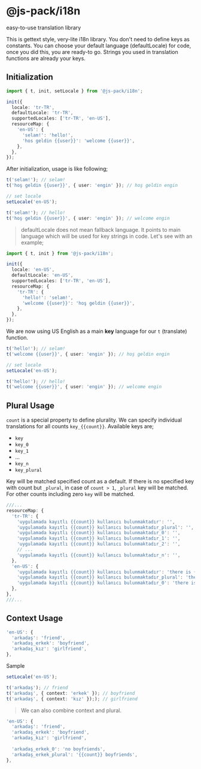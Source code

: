 # @js-pack/i18n

easy-to-use translation library

This is gettext style, very-lite i18n library. You don't need to define keys as constants. You can choose your default language (defaultLocale) for code, once you did this, you are ready-to go. Strings you used in translation functions are already your keys.

## Initialization

```typescript
import { t, init, setLocale } from '@js-pack/i18n';

init({
  locale: 'tr-TR',
  defaultLocale: 'tr-TR',
  supportedLocales: ['tr-TR', 'en-US'],
  resourceMap: {
    'en-US': {
      'selam!': 'hello!',
      'hos geldin {{user}}': 'welcome {{user}}',
    },
  },
});
```

After initialization, usage is like following;

```typescript
t('selam!'); // selam!
t('hoş geldin {{user}}', { user: 'engin' }); // hoş geldin engin

// set locale
setLocale('en-US');

t('selam!'); // hello!
t('hoş geldin {{user}}', { user: 'engin' }); // welcome engin
```

> defaultLocale does not mean fallback language. It points to main language which will be used for key strings in code. Let's see with an example;

```typescript
import { t, init } from '@js-pack/i18n';

init({
  locale: 'en-US',
  defaultLocale: 'en-US',
  supportedLocales: ['tr-TR', 'en-US'],
  resourceMap: {
    'tr-TR': {
      'hello!': 'selam!',
      'welcome {{user}}': 'hoş geldin {{user}}',
    },
  },
});
```

We are now using US English as a main **key** language for our `t` (translate) function.

```typescript
t('hello!'); // selam!
t('welcome {{user}}', { user: 'engin' }); // hoş geldin engin

// set locale
setLocale('en-US');

t('hello!'); // hello!
t('welcome {{user}}', { user: 'engin' }); // welcome engin
```

## Plural Usage

`count` is a special property to define plurality. We can specify individual translations for all counts `key_{{count}}`. Available keys are;

- `key`
- `key_0`
- `key_1`
- ...
- `key_n`
- `key_plural`

Key will be matched specified count as a default. If there is no specified key with count but `_plural`, in case of `count > 1`, `_plural` key will be matched. For other counts including zero `key` will be matched.

```typescript
///...
resourceMap: {
  'tr-TR': {
    'uygulamada kayıtlı {{count}} kullanıcı bulunmaktadır': '',
    'uygulamada kayıtlı {{count}} kullanıcı bulunmaktadır_plural': '',
    'uygulamada kayıtlı {{count}} kullanıcı bulunmaktadır_0': '',
    'uygulamada kayıtlı {{count}} kullanıcı bulunmaktadır_1': '',
    'uygulamada kayıtlı {{count}} kullanıcı bulunmaktadır_2': '',
    // ...
    'uygulamada kayıtlı {{count}} kullanıcı bulunmaktadır_n': '',
  },
  'en-US': {
    'uygulamada kayıtlı {{count}} kullanıcı bulunmaktadır': 'there is {{count}} user registered in this application',
    'uygulamada kayıtlı {{count}} kullanıcı bulunmaktadır_plural': 'there are {{count}} users registered in this application',
    'uygulamada kayıtlı {{count}} kullanıcı bulunmaktadır_0': 'there is no user registered in this application',
  },
},
///...
```

## Context Usage

```typescript
'en-US': {
  'arkadaş': 'friend',
  'arkadaş_erkek': 'boyfriend',
  'arkadaş_kız': 'girlfriend',
},
```

Sample

```typescript
setLocale('en-US');

t('arkadaş'); // friend
t('arkadaş', { context: 'erkek' }); // boyfriend
t('arkadaş', { context: 'kız' });); // girlfriend
```

> We can also combine context and plural.

```typescript
'en-US': {
  'arkadaş': 'friend',
  'arkadaş_erkek': 'boyfriend',
  'arkadaş_kız': 'girlfriend',
  
  'arkadaş_erkek_0': 'no boyfriends',
  'arkadaş_erkek_plural': '{{count}} boyfriends',
},
```
